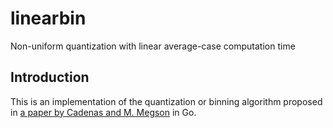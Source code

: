 # linearbin
Non-uniform quantization with linear average-case computation time

## Introduction

This is an implementation of the quantization or binning algorithm proposed in [a paper by Cadenas and M. Megson](https://arxiv.org/abs/2108.08228) in Go.
